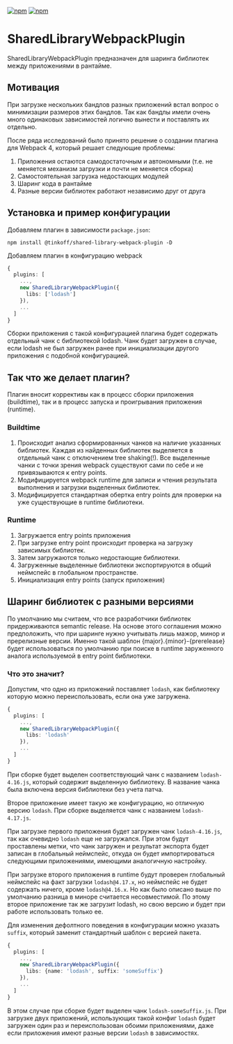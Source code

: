 [![npm](https://img.shields.io/npm/v/@tinkoff/shared-library-webpack-plugin)](https://www.npmjs.com/package/@tinkoff/shared-library-webpack-plugin)
[![npm](https://img.shields.io/npm/dm/@tinkoff/shared-library-webpack-plugin)](https://www.npmjs.com/package/@tinkoff/shared-library-webpack-plugin)

# SharedLibraryWebpackPlugin

SharedLibraryWebpackPlugin предназначен для шаринга библиотек между приложениями в рантайме.

## Мотивация

При загрузке нескольких бандлов разных приложений встал вопрос о минимизации размеров этих бандлов.
Так как бандлы имели очень много одинаковых зависимостей логично вынести и поставлять их отдельно.

После ряда исследований было принято решение о создании плагина для Webpack 4, который решает следующие проблемы:

1. Приложения остаются самодостаточным и автономными (т.е. не меняется механизм загрузки и почти не меняется сборка)
2. Самостоятельная загрузка недостающих модулей
3. Шаринг кода в рантайме
4. Разные версии библиотек работают независимо друг от друга

## Установка и пример конфигурации

Добавляем плагин в зависимости `package.json`:

```
npm install @tinkoff/shared-library-webpack-plugin -D
```

Добавляем плагин в конфигурацию webpack

```typescript
{
  plugins: [
    ...,
    new SharedLibraryWebpackPlugin({
      libs: ['lodash']
    }),
    ...
  ]
}
```

Сборки приложения с такой конфигурацией плагина будет содержать
отдельный чанк с библиотекой lodash. Чанк будет загружен в случае,
если lodash не был загружен ранее при инициализации другого приложения
с подобной конфигурацией.

## Так что же делает плагин?

Плагин вносит коррективы как в процесс сборки приложения (buildtime), так и в процесс запуска и проигрывания приложения (runtime).

### Buildtime

1. Происходит анализ сформированных чанков на наличие указанных библиотек.
   Каждая из найденных библиотек выделяется в отдельный чанк с отключением tree shaking(!).
   Все выделенные чанки с точки зрения webpack существуют сами по себе и не привязываются к entry points.
2. Модифицируется webpack runtime для записи и чтения результата выполнения и загрузки выделенных библиотек.
3. Модифицируется стандартная обертка entry points для проверки на уже существующие в runtime библиотеки.

### Runtime

1. Загружается entry points приложения
2. При загрузке entry point происходит проверка на загрузку зависимых библиотек.
3. Затем загружаются только недостающие библиотеки.
4. Загруженные выделенные библиотеки экспортируются в общий неймспейс в глобальном пространстве.
5. Инициализация entry points (запуск приложения)

## Шаринг библиотек с разными версиями

По умолчанию мы считаем, что все разработчики библиотек придерживаются semantic release. На основе этого соглашения можно предположить, что при шаринге нужно учитывать лишь мажор, минор и пререлизные версии. Именно такой шаблон {major}.{minor}-{prerelease} будет использоваться по умолчанию при поиске в runtime заруженного аналога используемой в entry point библиотеки.

### Что это значит?

Допустим, что одно из приложений поставляет `lodash`, как библиотеку которую можно переиспользовать, если она уже загружена.

```typescript
{
  plugins: [
    ...,
    new SharedLibraryWebpackPlugin({
      libs: 'lodash'
    }),
    ...
  ]
}
```

При сборке будет выделен соответствующий чанк с названием `lodash-4.16.js`, который содержит
выделенную библиотеку. В название чанка была включена версия библиотеки без учета патча.

Второе приложение имеет такую же конфигурацию, но отличную версию `lodash`. При сборке выделяется чанк с названием `lodash-4.17.js`.

При загрузке первого приложения будет загружен чанк `lodash-4.16.js`, так как очевидно `lodash` еще не загружался.
При этом будут проставлены метки, что чанк загружен и результат экспорта будет записан в глобальный неймспейс,
откуда он будет импортироваться следующими приложениями, имеющими аналогичную настройку.

При загрузке второго приложения в runtime будут проверен глобальный неймспейс на факт загрузки `lodash@4.17.x`,
но неймспейс не будет содержать ничего, кроме `lodash@4.16.x`. Но как было описано выше по умолчанию разница в миноре
считается несовместимой. По этому второе приложение так же загрузит lodash, но свою версию и будет при работе
использовать только ее.

Для изменения дефолтного поведения в конфигурации можно указать `suffix`, который заменит стандартный шаблон с версией пакета.

```typescript
{
  plugins: [
    ...,
    new SharedLibraryWebpackPlugin({
      libs: {name: 'lodash', suffix: 'someSuffix'}
    }),
    ...
  ]
}
```

В этом случае при сборке будет выделен чанк `lodash-someSuffix.js`. При загрузке двух приложений, использующих такой
конфиг `lodash` будет загружен один раз и переиспользован обоими приложениями,
даже если приложения имеют разные версии `lodash` в зависимостях.
